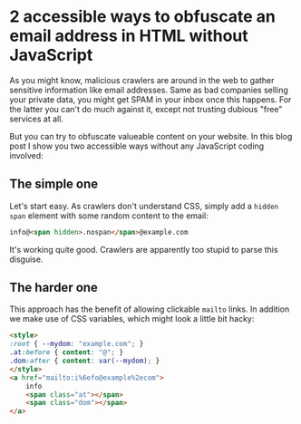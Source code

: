 # 2 accessible ways to obfuscate an email address in HTML without JavaScript

As you might know, malicious crawlers are around in the web to gather sensitive information like email addresses. Same as bad companies selling your private data, you might get SPAM in your inbox once this happens. For the latter you can't do much against it, except not trusting dubious "free" services at all. 

But you can try to obfuscate valueable content on your website. In this blog post I show you two accessible ways without any JavaScript coding involved:

## The simple one

Let's start easy. As crawlers don't understand CSS, simply add a `hidden` `span` element with some random content to the email:

```html
info@<span hidden>.nospan</span>@example.com
```

It's working quite good. Crawlers are apparently too stupid to parse this disguise.

## The harder one

This approach has the benefit of allowing clickable `mailto` links. In addition we make use of CSS variables, which might look a little bit hacky:

```html
<style>
:root { --mydom: "example.com"; }
.at:before { content: "@"; }
.dom:after { content: var(--mydom); }
</style>
<a href="mailto:i%6efo@example%2ecom">
    info
    <span class="at"></span>
    <span class="dom"></span>
</a>
```
